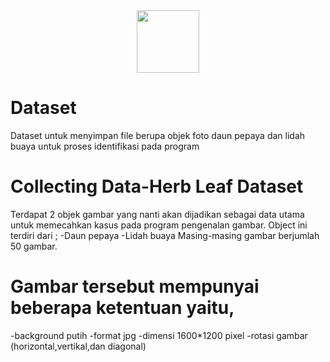 <center><img width="100px" heigth="100px" src="https://www.google.com/url?sa=i&url=https%3A%2F%2Fid.depositphotos.com%2Fstock-photos%2Fdaun-pepaya.html&psig=AOvVaw2cW_Iy4QWo_Ad2Urgb_R8f&ust=1634735206498000&source=images&cd=vfe&ved=0CAsQjRxqFwoTCKjFo67F1vMCFQAAAAAdAAAAABAD" /></center>

# Dataset
Dataset untuk menyimpan file berupa objek  foto daun pepaya dan lidah buaya untuk proses identifikasi pada program 

# Collecting Data-Herb Leaf Dataset
Terdapat 2 objek gambar yang nanti akan dijadikan sebagai data utama untuk memecahkan kasus pada program pengenalan gambar.
Object ini terdiri dari ;
-Daun pepaya
-Lidah buaya
Masing-masing gambar berjumlah 50 gambar.

# Gambar tersebut mempunyai beberapa ketentuan yaitu,
-background putih
-format jpg
-dimensi 1600*1200 pixel
-rotasi gambar (horizontal,vertikal,dan diagonal)
